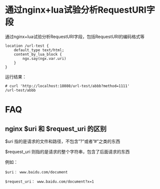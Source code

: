 # 通过nginx+lua试验分析RequestURI字段

通过nginx+lua试验分析RequestURI字段，包括RequestURI的编码格式等

```
location /url-test {
    default_type text/html;
    content_by_lua_block {
        ngx.say(ngx.var.uri)
    }
}
```

运行结果：
```
# curl 'http://localhost:18080/url-test/abbb?method=1111'
/url-test/abbb
```


# FAQ

## nginx $uri 和 $request_uri 的区别

$uri 指的是请求的文件和路径，不包含”?”或者”#”之类的东西

$request_uri 则指的是请求的整个字符串，包含了后面请求的东西

例如：
```
$uri： www.baidu.com/document

$request_uri： www.baidu.com/document?x=1
```

